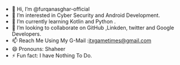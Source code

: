 - 👋 Hi, I’m @furqanasghar-official
- 👀 I’m interested in Cyber Security and Android Development.
- 🌱 I’m currently learning Kotlin and Python .
- 💞️ I’m looking to collaborate on GitHub ,Linkden, twitter and Google Developers.
- 📫 Reach Me Using My G-Mail :itxgametimes@gmail.com
- 😄 Pronouns: Shaheer
- ⚡ Fun fact: I have Nothing To Do.
<!---
furqanasghar-official/furqanasghar-official is a ✨ special ✨ repository because its `README.md` (this file) appears on your GitHub profile.
You can click the Preview link to take a look at your changes.
--->
